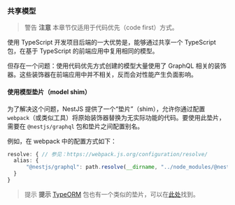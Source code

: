### 共享模型

> 警告 **注意** 本章节仅适用于代码优先（code first）方式。

使用 TypeScript 开发项目后端的一大优势是，能够通过共享一个 TypeScript 包，在基于 TypeScript 的前端应用中复用相同的模型。

但存在一个问题：使用代码优先方式创建的模型大量使用了 GraphQL 相关的装饰器。这些装饰器在前端应用中并不相关，反而会对性能产生负面影响。

#### 使用模型垫片（model shim）

为了解决这个问题，NestJS 提供了一个“垫片”（shim），允许你通过配置 `webpack`（或类似工具）将原始装饰器替换为无实际功能的代码。要使用此垫片，需要在 `@nestjs/graphql` 包和垫片之间配置别名。

例如，在 webpack 中的配置方式如下：

```typescript
resolve: { // 参见：https://webpack.js.org/configuration/resolve/
  alias: {
      "@nestjs/graphql": path.resolve(__dirname, "../node_modules/@nestjs/graphql/dist/extra/graphql-model-shim")
  }
}
```

> 提示 **提示** [TypeORM](/techniques/database) 包也有一个类似的垫片，可以在[此处](https://github.com/typeorm/typeorm/blob/master/extra/typeorm-model-shim.js)找到。
